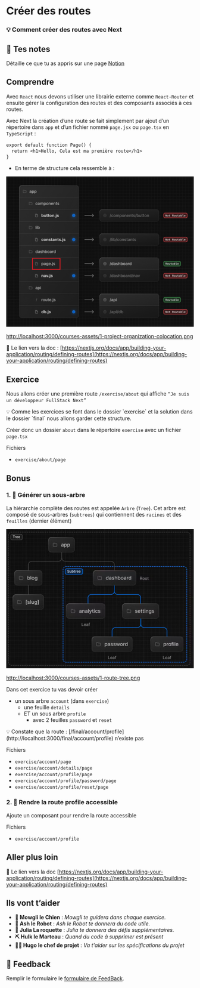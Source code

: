 # Créer des routes

### 💡 Comment créer des routes avec Next

## 📝 Tes notes

Détaille ce que tu as appris sur une page [Notion](https://go.mikecodeur.com/course-notes-template)

## Comprendre

Avec `React` nous devons utiliser une librairie externe comme `React-Router` et ensuite gérer la configuration des routes et des composants associés à ces routes.

Avec Next la création d’une route se fait simplement par ajout d’un répertoire dans `app` et d’un fichier nommé `page.jsx` ou `page.tsx` en `TypeScript` :

```tsx
export default function Page() {
  return <h1>Hello, Cela est ma première route</h1>
}
```

- En terme de structure cela ressemble à :

![project-organization-colocation.png](public/exo/project-organization-colocation.png)

[http://localhost:3000/courses-assets/1-project-organization-colocation.png](http://localhost:3000/courses-assets/1-project-organization-colocation.png)

📑 Le lien vers la doc : [https://nextjs.org/docs/app/building-your-application/routing/defining-routes](https://nextjs.org/docs/app/building-your-application/routing/defining-routes)

## Exercice

Nous allons créer une première route `/exercise/about`  qui affiche `“Je suis un développeur FullStack Next”`

<aside>
💡 Comme les exercices se font dans le dossier `exercise` et la solution dans le dossier `final` nous allons garder cette structure.

</aside>

Créer donc un dossier `about` dans le répertoire `exercise` avec un fichier `page.tsx`

Fichiers

- `exercise/about/page`

## Bonus

### 1. 🚀 Générer un sous-arbre

La hiérarchie complète des routes est appelée `Arbre` (`Tree`). Cet arbre est composé de sous-arbres (`subtrees`) qui contiennent des `racines` et des `feuilles` (dernier élément) 

![1-route-tree.png](public/exo/1-route-tree.png)

[http://localhost:3000/courses-assets/1-route-tree.png](http://localhost:3000/courses-assets/1-route-tree.png)

Dans cet exercice tu vas devoir créer 

- un sous arbre `account` (dans `exercise`)
    - une feuille `details`
    - ET un sous arbre `profile`
        - avec 2 feuilles `password` et `reset`

<aside>
💡 Constate que la route : [/final/account/profile](http://localhost:3000/final/account/profile) n’existe pas

</aside>

Fichiers

- `exercise/account/page`
- `exercise/account/details/page`
- `exercise/account/profile/page`
- `exercise/account/profile/password/page`
- `exercise/account/profile/reset/page`

### 2. 🚀 Rendre la route profile accessible

Ajoute un composant pour rendre la route accessible 

Fichiers

- `exercise/account/profile`

## Aller plus loin

📑 Le lien vers la doc [https://nextjs.org/docs/app/building-your-application/routing/defining-routes](https://nextjs.org/docs/app/building-your-application/routing/defining-routes)

## Ils vont t’aider

- **🐶  Mowgli le Chien** : *Mowgli te guidera dans chaque exercice.*
- **🤖  Ash le Robot** : *Ash le Robot te donnera du code utile.*
- **🚀 Julia La roquette** : *Julia te donnera des défis supplémentaires.*
- **⛏️ Hulk le Marteau** : *Quand du code à supprimer est présent*
- **👨‍✈️ Hugo le chef de projet** : *Va t'aider sur les spécifications du projet*

## 🐜 Feedback

Remplir le formulaire le [formulaire de FeedBack](https://go.mikecodeur.com/cours-next-avis?entry.1912869708=Next%20PRO&entry.1430994900=01.Les%20Fondamentaux&entry.533578441=02%20Les%20routes).